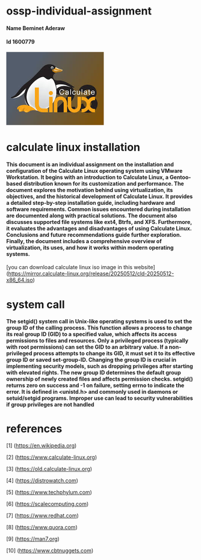 # ossp-individual-assignment
####   Name     Beminet Aderaw
####   Id       1600779
![calculate linux](https://github.com/Beminet-Aderaw/ossp-individual-assignment/blob/main/calculate%20linux%20logo.jpg?raw=true)
# calculate linux installation
#### This document is an individual assignment on the installation and configuration of the Calculate Linux operating system using VMware Workstation. It begins with an introduction to Calculate Linux, a Gentoo-based distribution known for its customization and performance. The document explores the motivation behind using virtualization, its objectives, and the historical development of Calculate Linux. It provides a detailed step-by-step installation guide, including hardware and software requirements. Common issues encountered during installation are documented along with practical solutions. The document also discusses supported file systems like ext4, Btrfs, and XFS. Furthermore, it evaluates the advantages and disadvantages of using Calculate Linux. Conclusions and future recommendations guide further exploration. Finally, the document includes a comprehensive overview of virtualization, its uses, and how it works within modern operating systems.
[you can download calculate linux iso image in this website] (https://mirror.calculate-linux.org/release/20250512/cld-20250512-x86_64.iso)
# system call
#### The setgid() system call in Unix-like operating systems is used to set the group ID of the calling process. This function allows a process to change its real group ID (GID) to a specified value, which affects its access permissions to files and resources. Only a privileged process (typically with root permissions) can set the GID to an arbitrary value. If a non-privileged process attempts to change its GID, it must set it to its effective group ID or saved set-group-ID. Changing the group ID is crucial in implementing security models, such as dropping privileges after starting with elevated rights. The new group ID determines the default group ownership of newly created files and affects permission checks. setgid() returns zero on success and -1 on failure, setting errno to indicate the error. It is defined in <unistd.h> and commonly used in daemons or setuid/setgid programs. Improper use can lead to security vulnerabilities if group privileges are not handled
# references
[1] (https://en.wikipedia.org)

[2] (https://www.calculate-linux.org)

[3] (https://old.calculate-linux.org)

[4] (https://distrowatch.com)

[5] (https://www.techphylum.com)

[6] (https://scalecomputing.com)

[7] (https://www.redhat.com)

[8] (https://www.quora.com)

[9] (https://man7.org)

[10] (https://www.cbtnuggets.com)

